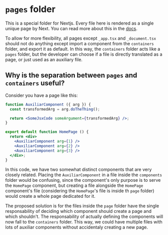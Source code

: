 # `pages` folder

This is a special folder for Nextjs. Every file here is rendered as a single unique page by Next. You can read more about this in the [docs](https://nextjs.org/docs/basic-features/pages).

To allow for more flexibility, all pages except `_app.tsx` and `_document.tsx` should not do anything except import a component from the `containers` folder, and export it as default. In this way, the `containers` folder acts like a `pages` folder, but the developer can choose if a file is directly translated as a page, or just used as an auxiliary file.

## Why is the separation between `pages` and `containers` useful?

Consider you have a page like this:

<!-- Note: use spaces instead of tabs for better rendering in browsers -->
```jsx
function AuxiliarComponent ({ arg }) {
  const transformedArg = arg.doTheThing();

  return <SomeJsxCode someArgument={transformedArg} />;
}

export default function HomePage () {
  return <div>
    <AuxiliarComponent arg={1} />
    <AuxiliarComponent arg={2} />
    <AuxiliarComponent arg={3} />
  </div>;
}
```

In this code, we have two somewhat distinct components that are very closely related. Placing the `AuxiliarComponent` in a file inside the `components` folder would be confusing, since the component's only purpose is to serve the `HomePage` component, but creating a file alongside the `HomePage` component's file (considering the `HomePage`'s file is inside th `page` folder) would create a whole page dedicated for it.

The proposed solution is for the files inside the `page` folder have the single responsability of deciding which component should create a page and which shouldn't. The responsability of actually defining the components will now fall to the `containers` folder. This way, we could have multiple files with lots of auxiliar components without accidentaly creating a new page.